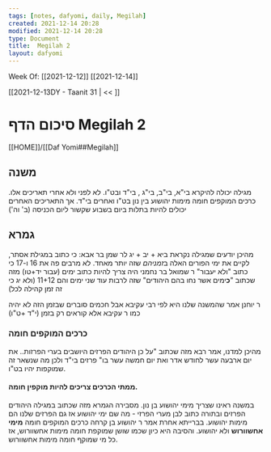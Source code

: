 ```yaml
---
tags: [notes, dafyomi, daily, Megilah] 
created: 2021-12-14 20:28
modified: 2021-12-14 20:28
type: Document
title:  Megilah 2
layout: dafyomi
---
```

Week Of: [[2021-12-12]]
[[2021-12-14]]

[[2021-12-13DY - Taanit 31 | << ]] 

# סיכום הדף  Megilah 2

[[HOME]]/[[Daf Yomi##Megilah]]

## משנה
מגילה יכולה להיקרא בי"א, בי"ב, בי"ג , בי"ד ובט"ו. לא לפני ולא אחרי תאריכים אלו.
כרכים המוקפים חומה מימות יהושוע בין נון בט"ו ואחרים בי"ד. אך התאריכים האחרים יכולים להיות בתלות ביום בשבוע שקשור ליום הכניסה (ב' וה')

## גמרא
מהיכן יודעים שמגילה נקראת ביא + יב + יג
לר שמן בר אבא: כי כתוב במגילת אסתר, לקיים את ימי הפורים האלה ב*זמניהם* שזה יותר מאחד. לא מרבים פה את 16 ו-17 כי כתוב "ולא יעבור" 
ר שמואל בר נחמני היה צריך להיות כתוב ימים (עבור יד+טו) מזה שכתוב "**כ**ימים אשר נחו בהם היהודים" שזה לרבות עוד שני ימים והם 11+12 (ולא יג כי זה זמן קהילה לכל)

ר יוחנן אמר שהמשנה שלנו היא לפי רבי עקיבא אבל חכמים סוברים שבזמן הזה לא יהיה כמו ר עקיבא אלא קוראים רק בזמן (י"ד +ט"ו)

### כרכים המוקפים חומה 
מהיכן למדנו, אמר רבא מזה שכתוב "על כן היהודים הפרזים היושבים בערי הפרזות.. את יום ארבעה עשר לחודש אדר ואת יום חמשה עשר בו" פרזים בי"ד ולכן מה שנשאר זה שמוקפות יהיו בט"ו.

#### ממתי הכרכים צריכים להיות מוקפין חומה. 
במשנה ראינו שצריך מימי יהושוע בן נון. מסבירה הגמרא מזה שכתוב במגילה היהודים הפרזים ובתורה כתוב לבן מערי הפרזי - מה שם ימי יהושוע אז גם הפרזים שלנו הם מימות יהושוע. 
בברייתא אחרת אמר ר יהושוע בן קרחה כרכים המוקפים חומה **מימי אחשוורוש** ולא יהושוע. והסיבה היא כיון שכמו שושן שמוקפת חומה מימות אחשוורוש, אז כל מי שמוקף חומה מימות אחשוורוש.


 

